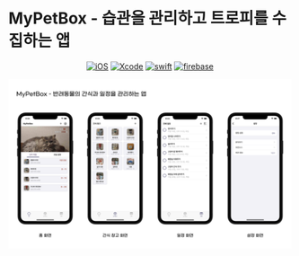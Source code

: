# MyPetBox - 습관을 관리하고 트로피를 수집하는 앱

<div align="center">

[![iOS](https://img.shields.io/badge/iOS-17.0+-orange?logo=apple)]()
[![Xcode](https://img.shields.io/badge/xcode-v15.2-blue?logo=xcode)]()
[![swift](https://img.shields.io/badge/swift-v5.9-orange?logo=swift)]()
[![firebase](https://img.shields.io/badge/Firebase-v8.15.0-red?logo=firebase)]()

![main_Image.png](https://github.com/hyeji-K/MyPetDAPP/blob/readme/image/main_Image.png)

</div align="center">

